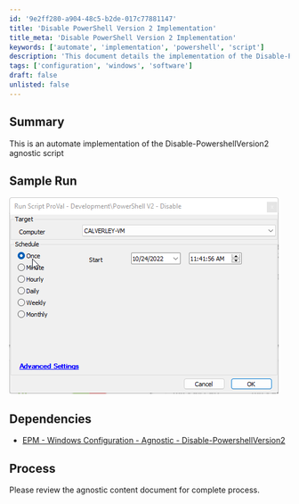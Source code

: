 ```yaml
---
id: '9e2ff280-a904-48c5-b2de-017c77881147'
title: 'Disable PowerShell Version 2 Implementation'
title_meta: 'Disable PowerShell Version 2 Implementation'
keywords: ['automate', 'implementation', 'powershell', 'script']
description: 'This document details the implementation of the Disable-PowershellVersion2 agnostic script within ConnectWise Automate, including sample runs and dependencies.'
tags: ['configuration', 'windows', 'software']
draft: false
unlisted: false
---
```

## Summary

This is an automate implementation of the Disable-PowershellVersion2 agnostic script

## Sample Run

![Sample Run](../../../static/img/Powershell-V2---Disable/image_1.png)

## Dependencies

- [EPM - Windows Configuration - Agnostic - Disable-PowershellVersion2](https://proval.itglue.com/DOC-5078775-11134107)

## Process

Please review the agnostic content document for complete process.






